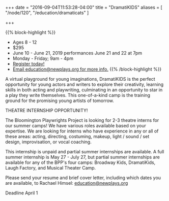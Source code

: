 +++
date = "2016-09-04T11:53:28-04:00"
title = "DramatiKIDS"
aliases = [
    "/node/120",
    "/education/dramaticats"
]

+++

{{% block-highlight %}}
* Ages 8 - 12
* $295
* June 10 - June 21, 2019 performances June 21 and 22 at 7pm
* Monday - Friday; 9am - 4pm
* [Register today!](http://services.bloomington.ivytech.edu/cll_local/cll_registration_form.html)
* [Email education@newplays.org for more info.](mailto:education@newplays.org)
{{% /block-highlight %}}

A virtual playground for young imaginations, DramatiKIDS is the perfect opportunity for young actors and writers to explore their creativity, learning skills in both acting and playwriting, culminating in an opportunity to star in a play they write themselves. This one-of-a-kind camp is the training ground for the promising young artists of tomorrow.


THEATRE INTERNSHIP OPPORTUNITY!

The Bloomington Playwrights Project is looking for 2-3 theatre interns for our summer camps! We have various roles available based on your expertise. We are looking for interns who have experience in any or all of these areas: acting, directing, costuming, makeup, light / sound / set design, improvisation, or vocal coaching.

This internship is unpaid and partial summer internships are available. A full summer internship is May 27 - July 27, but partial summer internships are available for any of the BPP's four camps: Broadway Kids, DramatiKids, Laugh Factory, and Musical Theater Camp.

Please send your resume and brief cover letter, including which dates you are available, to Rachael Himsel: [education@newplays.org](mailto:education@newplays.org)

Deadline April 1
